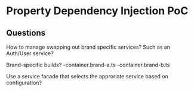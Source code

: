 # Property Dependency Injection PoC

## Questions

How to manage swapping out brand specific services? Such as an Auth/User service?

Brand-specific builds?
\-container.brand-a.ts
\-container.brand-b.ts

Use a service facade that selects the approriate service based on configuration?
